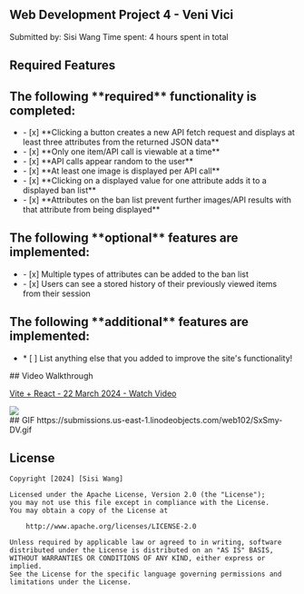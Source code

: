 ## Web Development Project 4 - Veni Vici
Submitted by: Sisi Wang
Time spent: 4 hours spent in total
## Required Features
<h2>The following **required** functionality is completed:</h2>
<ul>
  <li>- [x] **Clicking a button creates a new API fetch request and displays at least three attributes from the returned JSON data**</li>
  <li>- [x] **Only one item/API call is viewable at a time**</li>
  <li>- [x] **API calls appear random to the user**</li>
  <li>- [x] **At least one image is displayed per API call**</li>
  <li>- [x] **Clicking on a displayed value for one attribute adds it to a displayed ban list**</li>
  <li>- [x] **Attributes on the ban list prevent further images/API results with that attribute from being displayed**</li>
</ul>
<h2>The following **optional** features are implemented:</h2>
<ul>
  <li>- [x] Multiple types of attributes can be added to the ban list</li>
  <li>- [x] Users can see a stored history of their previously viewed items from their session</li>
</ul>
<h2>The following **additional** features are implemented:</h2>
<ul>
  <li>* [ ] List anything else that you added to improve the site's functionality!</li>
</ul>
## Video Walkthrough
<div>
    <a href="https://www.loom.com/share/3c8bbbf901254894b074ac2cc9d79c94">
      <p>Vite + React - 22 March 2024 - Watch Video</p>
    </a>
    <a href="https://www.loom.com/share/3c8bbbf901254894b074ac2cc9d79c94">
      <img style="max-width:300px;" src="https://cdn.loom.com/sessions/thumbnails/3c8bbbf901254894b074ac2cc9d79c94-with-play.gif">
    </a>
</div>
## GIF
https://submissions.us-east-1.linodeobjects.com/web102/SxSmy-DV.gif

## License

    Copyright [2024] [Sisi Wang]

    Licensed under the Apache License, Version 2.0 (the "License");
    you may not use this file except in compliance with the License.
    You may obtain a copy of the License at

        http://www.apache.org/licenses/LICENSE-2.0

    Unless required by applicable law or agreed to in writing, software
    distributed under the License is distributed on an "AS IS" BASIS,
    WITHOUT WARRANTIES OR CONDITIONS OF ANY KIND, either express or implied.
    See the License for the specific language governing permissions and
    limitations under the License.

